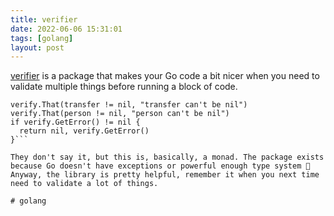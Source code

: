 ```yaml
---
title: verifier
date: 2022-06-06 15:31:01
tags: [golang]
layout: post
---
```


[verifier](https://github.com/storozhukBM/verifier) is a package that makes your Go code a bit nicer when you need to validate multiple things before running a block of code.

```verify := verifier.New()
verify.That(transfer != nil, "transfer can't be nil")
verify.That(person != nil, "person can't be nil")
if verify.GetError() != nil {
  return nil, verify.GetError()
}```

They don't say it, but this is, basically, a monad. The package exists because Go doesn't have exceptions or powerful enough type system 👀 Anyway, the library is pretty helpful, remember it when you next time need to validate a lot of things.

# golang
